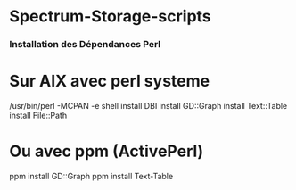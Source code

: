 # Spectrum-Storage-scripts


### Installation des Dépendances Perl
# Sur AIX avec perl systeme
/usr/bin/perl -MCPAN -e shell
install DBI
install GD::Graph
install Text::Table
install File::Path

# Ou avec ppm (ActivePerl)
ppm install GD::Graph
ppm install Text-Table
